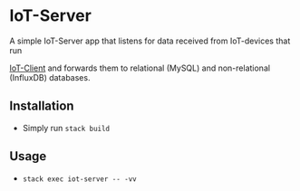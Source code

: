 # IoT-Server

A simple IoT-Server app that listens for data received from IoT-devices that run 

[IoT-Client](https://github.com/ovanr/IoT-client) and forwards them to relational (MySQL) and non-relational (InfluxDB) databases.

## Installation

- Simply run `stack build`

## Usage

- `stack exec iot-server -- -vv`